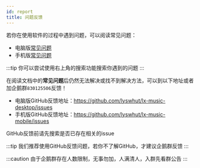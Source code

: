 ```yaml
---
id: report
title: 问题反馈
---
```


若你在使用软件的过程中遇到问题，可以阅读常见问题：

- 电脑版[常见问题](/desktop/faq)
- 手机版[常见问题](/mobile/faq)

:::tip
你可以尝试使用右上角的搜索功能搜索你遇到的问题
:::


在阅读文档中的**常见问题**后仍然无法解决或找不到解决方法，可以到以下地址或者加企鹅群`830125506`反馈！

- 电脑版GitHub反馈地址：<https://github.com/lyswhut/lx-music-desktop/issues>
- 手机版GitHub反馈地址：<https://github.com/lyswhut/lx-music-mobile/issues>

GitHub反馈前请先搜索是否已存在相关的issue

:::tip
我们推荐使用GitHub反馈问题，若你不了解GitHub，才建议企鹅群反馈
:::

:::caution
由于企鹅群存在人数限制，无事勿加，人满清人，入群先看群公告
:::
